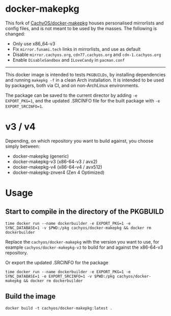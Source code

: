 docker-makepkg
==============

This fork of [CachyOS/docker-makepkg](https://github.com/CachyOS/docker-makepkg)
houses personalised mirrorlists and config files, and is not meant to be used by
the masses. The following is changed:

- Only use x86_64-v3
- Fix `mirror.funami.tech` links in mirrorlists, and use as default
- Disable `mirror.cachyos.org`, `cdn77.cachyos.org` and `cdn-1.cachyos.org`
- Enable `DisableSandbox` and `ILoveCandy` in `pacman.conf`

--------------

This docker image is intended to tests `PKGBUILDs`, by installing dependencies
and running `makepkg -f` in a clean Arch installation. It is intended to be
used by packagers, both via CI, and on non-ArchLinux environments.

The package can be saved to the current director by adding `-e EXPORT_PKG=1`,
and the updated .SRCINFO file for the built package with `-e EXPORT_SRCINFO=1`.

# v3 / v4

Depending, on which repository you want to build against, you choose simply between:
- docker-makepkg (generic)
- docker-makepkg-v3 (x86-64-v3 / avx2)
- docker-makepkg-v4 (x86-64-v4 / avx512)
- docker-makepkg-znver4 (Zen 4 Optimized)

# Usage



## Start to compile in the directory of the PKGBUILD
```
time docker run --name dockerbuilder -e EXPORT_PKG=1 -e SYNC_DATABASE=1 -v $PWD:/pkg cachyos/docker-makepkg && docker rm dockerbuilder
```

Replace the `cachyos/docker-makepkg` with the version you want to use, for example `cachyos/docker-makepkg-v3` to build for and against the x86-64-v3 repository.

Or export the updated .SRCINFO for the package

```
time docker run --name dockerbuilder -e EXPORT_PKG=1 -e SYNC_DATABASE=1 -e EXPORT_SRCINFO=1 -v $PWD:/pkg cachyos/docker-makepkg && docker rm dockerbuilder
```

## Build the image
```
docker build -t cachyos/docker-makepkg:latest .
```
